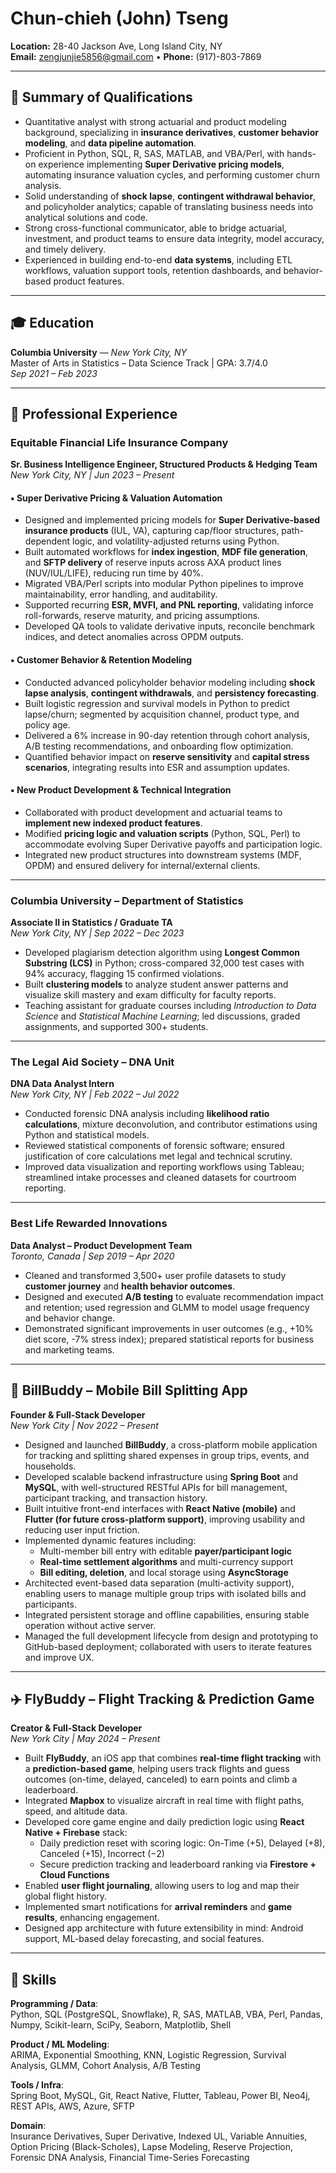 # Chun-chieh (John) Tseng

**Location:** 28-40 Jackson Ave, Long Island City, NY  
**Email:** zengjunjie5856@gmail.com • **Phone:** (917)-803-7869  

---

## 🧠 Summary of Qualifications

- Quantitative analyst with strong actuarial and product modeling background, specializing in **insurance derivatives**, **customer behavior modeling**, and **data pipeline automation**.
- Proficient in Python, SQL, R, SAS, MATLAB, and VBA/Perl, with hands-on experience implementing **Super Derivative pricing models**, automating insurance valuation cycles, and performing customer churn analysis.
- Solid understanding of **shock lapse**, **contingent withdrawal behavior**, and policyholder analytics; capable of translating business needs into analytical solutions and code.
- Strong cross-functional communicator, able to bridge actuarial, investment, and product teams to ensure data integrity, model accuracy, and timely delivery.
- Experienced in building end-to-end **data systems**, including ETL workflows, valuation support tools, retention dashboards, and behavior-based product features.

---

## 🎓 Education

**Columbia University** — *New York City, NY*  
Master of Arts in Statistics – Data Science Track | GPA: 3.7/4.0  
*Sep 2021 – Feb 2023*

---

## 💼 Professional Experience

### **Equitable Financial Life Insurance Company**  
**Sr. Business Intelligence Engineer, Structured Products & Hedging Team**  
*New York City, NY | Jun 2023 – Present*

#### ▪ Super Derivative Pricing & Valuation Automation

- Designed and implemented pricing models for **Super Derivative-based insurance products** (IUL, VA), capturing cap/floor structures, path-dependent logic, and volatility-adjusted returns using Python.
- Built automated workflows for **index ingestion**, **MDF file generation**, and **SFTP delivery** of reserve inputs across AXA product lines (NUV/IUL/LIFE), reducing run time by 40%.
- Migrated VBA/Perl scripts into modular Python pipelines to improve maintainability, error handling, and auditability.
- Supported recurring **ESR, MVFI, and PNL reporting**, validating inforce roll-forwards, reserve maturity, and pricing assumptions.
- Developed QA tools to validate derivative inputs, reconcile benchmark indices, and detect anomalies across OPDM outputs.

#### ▪ Customer Behavior & Retention Modeling

- Conducted advanced policyholder behavior modeling including **shock lapse analysis**, **contingent withdrawals**, and **persistency forecasting**.
- Built logistic regression and survival models in Python to predict lapse/churn; segmented by acquisition channel, product type, and policy age.
- Delivered a 6% increase in 90-day retention through cohort analysis, A/B testing recommendations, and onboarding flow optimization.
- Quantified behavior impact on **reserve sensitivity** and **capital stress scenarios**, integrating results into ESR and assumption updates.

#### ▪ New Product Development & Technical Integration

- Collaborated with product development and actuarial teams to **implement new indexed product features**.
- Modified **pricing logic and valuation scripts** (Python, SQL, Perl) to accommodate evolving Super Derivative payoffs and participation logic.
- Integrated new product structures into downstream systems (MDF, OPDM) and ensured delivery for internal/external clients.

---

### **Columbia University – Department of Statistics**  
**Associate II in Statistics / Graduate TA**  
*New York City, NY | Sep 2022 – Dec 2023*

- Developed plagiarism detection algorithm using **Longest Common Substring (LCS)** in Python; cross-compared 32,000 test cases with 94% accuracy, flagging 15 confirmed violations.
- Built **clustering models** to analyze student answer patterns and visualize skill mastery and exam difficulty for faculty reports.
- Teaching assistant for graduate courses including *Introduction to Data Science* and *Statistical Machine Learning*; led discussions, graded assignments, and supported 300+ students.

---

### **The Legal Aid Society – DNA Unit**  
**DNA Data Analyst Intern**  
*New York City, NY | Feb 2022 – Jul 2022*

- Conducted forensic DNA analysis including **likelihood ratio calculations**, mixture deconvolution, and contributor estimations using Python and statistical models.
- Reviewed statistical components of forensic software; ensured justification of core calculations met legal and technical scrutiny.
- Improved data visualization and reporting workflows using Tableau; streamlined intake processes and cleaned datasets for courtroom reporting.

---

### **Best Life Rewarded Innovations**  
**Data Analyst – Product Development Team**  
*Toronto, Canada | Sep 2019 – Apr 2020*

- Cleaned and transformed 3,500+ user profile datasets to study **customer journey** and **health behavior outcomes**.
- Designed and executed **A/B testing** to evaluate recommendation impact and retention; used regression and GLMM to model usage frequency and behavior change.
- Demonstrated significant improvements in user outcomes (e.g., +10% diet score, -7% stress index); prepared statistical reports for business and marketing teams.

---

## 📱 BillBuddy – Mobile Bill Splitting App

**Founder & Full-Stack Developer**  
*New York City | Nov 2022 – Present*

- Designed and launched **BillBuddy**, a cross-platform mobile application for tracking and splitting shared expenses in group trips, events, and households.
- Developed scalable backend infrastructure using **Spring Boot** and **MySQL**, with well-structured RESTful APIs for bill management, participant tracking, and transaction history.
- Built intuitive front-end interfaces with **React Native (mobile)** and **Flutter (for future cross-platform support)**, improving usability and reducing user input friction.
- Implemented dynamic features including:
  - Multi-member bill entry with editable **payer/participant logic**
  - **Real-time settlement algorithms** and multi-currency support
  - **Bill editing, deletion**, and local storage using **AsyncStorage**
- Architected event-based data separation (multi-activity support), enabling users to manage multiple group trips with isolated bills and participants.
- Integrated persistent storage and offline capabilities, ensuring stable operation without active server.
- Managed the full development lifecycle from design and prototyping to GitHub-based deployment; collaborated with users to iterate features and improve UX.

---

## ✈️ FlyBuddy – Flight Tracking & Prediction Game

**Creator & Full-Stack Developer**  
*New York City | May 2024 – Present*

- Built **FlyBuddy**, an iOS app that combines **real-time flight tracking** with a **prediction-based game**, helping users track flights and guess outcomes (on-time, delayed, canceled) to earn points and climb a leaderboard.
- Integrated **Mapbox** to visualize aircraft in real time with flight paths, speed, and altitude data.
- Developed core game engine and daily prediction logic using **React Native + Firebase** stack:
  - Daily prediction reset with scoring logic: On-Time (+5), Delayed (+8), Canceled (+15), Incorrect (−2)
  - Secure prediction tracking and leaderboard ranking via **Firestore + Cloud Functions**
- Enabled **user flight journaling**, allowing users to log and map their global flight history.
- Implemented smart notifications for **arrival reminders** and **game results**, enhancing engagement.
- Designed app architecture with future extensibility in mind: Android support, ML-based delay forecasting, and social features.

---

## 🧰 Skills

**Programming / Data**:  
Python, SQL (PostgreSQL, Snowflake), R, SAS, MATLAB, VBA, Perl, Pandas, Numpy, Scikit-learn, SciPy, Seaborn, Matplotlib, Shell

**Product / ML Modeling**:  
ARIMA, Exponential Smoothing, KNN, Logistic Regression, Survival Analysis, GLMM, Cohort Analysis, A/B Testing

**Tools / Infra**:  
Spring Boot, MySQL, Git, React Native, Flutter, Tableau, Power BI, Neo4j, REST APIs, AWS, Azure, SFTP

**Domain**:  
Insurance Derivatives, Super Derivative, Indexed UL, Variable Annuities, Option Pricing (Black-Scholes), Lapse Modeling, Reserve Projection, Forensic DNA Analysis, Financial Time-Series Forecasting
